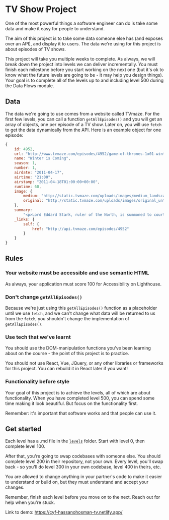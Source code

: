 # TV Show Project

One of the most powerful things a software engineer can do is take some data and make it easy for people to understand.

The aim of this project is to take some data someone else has (and exposes over an API), and display it to users. The data we're using for this project is about episodes of TV shows.

This project will take you multiple weeks to complete. As always, we will break down the project into levels we can deliver incrementally. You must finish each milestone before you start working on the next one (but it's ok to know what the future levels are going to be - it may help you design things). Your goal is to complete all of the levels up to and including level 500 during the Data Flows module.

## Data

The data we're going to use comes from a website called TVmaze. For the first few levels, you can call a function `getAllEpisodes()` and you will get an array of objects, one per episode of a TV show. Later on, you will use `fetch` to get the data dynamically from the API. Here is an example object for one episode:

```js
{
    id: 4952,
    url: "http://www.tvmaze.com/episodes/4952/game-of-thrones-1x01-winter-is-coming",
    name: "Winter is Coming",
    season: 1,
    number: 1,
    airdate: "2011-04-17",
    airtime: "21:00",
    airstamp: "2011-04-18T01:00:00+00:00",
    runtime: 60,
    image: {
        medium: "http://static.tvmaze.com/uploads/images/medium_landscape/1/2668.jpg",
        original: "http://static.tvmaze.com/uploads/images/original_untouched/1/2668.jpg"
    },
    summary:
        "<p>Lord Eddard Stark, ruler of the North, is summoned to court by his old friend, King Robert Baratheon, to serve as the King's Hand. Eddard reluctantly agrees after learning of a possible threat to the King's life. Eddard's bastard son Jon Snow must make a painful decision about his own future, while in the distant east Viserys Targaryen plots to reclaim his father's throne, usurped by Robert, by selling his sister in marriage.</p>",
    _links: {
        self: {
            href: "http://api.tvmaze.com/episodes/4952"
        }
    }
}
```

## Rules

### Your website must be accessible and use semantic HTML

As always, your application must score 100 for Accessibility on Lighthouse.

### Don't change `getAllEpisodes()`

Because we're just using this `getAllEpisodes()` function as a placeholder until we use `fetch`, and we can't change what data will be returned to us from the `fetch`, you shouldn't change the implementation of `getAllEpisodes()`.

### Use tech that we've learnt

You should use the DOM-manipulation functions you've been learning about on the course - the point of this project is to practice.

You should not use React, Vue, JQuery, or any other libraries or frameworks for this project. You can rebuild it in React later if you want!

### Functionality before style

Your goal of this project is to achieve the levels, all of which are about functionality. When you have completed level 500, you can spend some time making it look beautiful. But focus on the functionality first.

Remember: it's important that software works and that people can use it.

## Get started

Each level has a .md file in the [`levels`](./levels) folder. Start with level 0, then complete level 100.

After that, you're going to swap codebases with someone else. You should complete level 200 in their repository, not your own. Every level, you'll swap back - so you'll do level 300 in your own codebase, level 400 in theirs, etc.

You are allowed to change anything in your partner's code to make it easier to understand or build on, but they must understand and accept your changes.

Remember, finish each level before you move on to the next. Reach out for help when you're stuck.

Link to demo: https://cyf-hassanohosman-tv.netlify.app/

